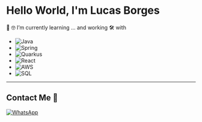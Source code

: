 # Hello World, I'm Lucas Borges

📘 🤓 I’m currently learning ... and working 🛠️ with

- ![Java](https://img.shields.io/badge/Java-ED8B00?style=for-the-badge&logo=java&logoColor=white)
- ![Spring](https://img.shields.io/badge/Spring-6DB33F?style=for-the-badge&logo=spring&logoColor=white)
- ![Quarkus](https://img.shields.io/badge/Quarkus-4695EB?style=for-the-badge&logo=quarkus&logoColor=white)
- ![React](https://img.shields.io/badge/React-20232A?style=for-the-badge&logo=react&logoColor=61DAFB)
- ![AWS](https://img.shields.io/badge/AWS-232F3E?style=for-the-badge&logo=amazon-aws&logoColor=white)
- ![SQL](https://img.shields.io/badge/SQL-4479A1?style=for-the-badge&logo=mysql&logoColor=white)

---

## Contact Me 📌

[![WhatsApp](https://img.shields.io/badge/WhatsApp-25D366?style=for-the-badge&logo=whatsapp&logoColor=white)](https://wa.me/5514998741441)

